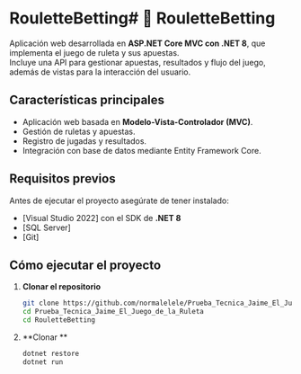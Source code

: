 # RouletteBetting# 🎲 RouletteBetting

Aplicación web desarrollada en **ASP.NET Core MVC con .NET 8**, que implementa el juego de ruleta y sus apuestas.  
Incluye una API para gestionar apuestas, resultados y flujo del juego, además de vistas para la interacción del usuario.

## Características principales

- Aplicación web basada en **Modelo-Vista-Controlador (MVC)**.
- Gestión de ruletas y apuestas.
- Registro de jugadas y resultados.
- Integración con base de datos mediante Entity Framework Core.

##  Requisitos previos

Antes de ejecutar el proyecto asegúrate de tener instalado:

- [Visual Studio 2022] con el SDK de **.NET 8**  
- [SQL Server]
- [Git]

## Cómo ejecutar el proyecto

1. **Clonar el repositorio**
   ```bash
   git clone https://github.com/normalelele/Prueba_Tecnica_Jaime_El_Juego_de_la_Ruleta.git
   cd Prueba_Tecnica_Jaime_El_Juego_de_la_Ruleta
   cd RouletteBetting
   ```
   
2. **Clonar **
   ```bash
   dotnet restore
   dotnet run
   ```
